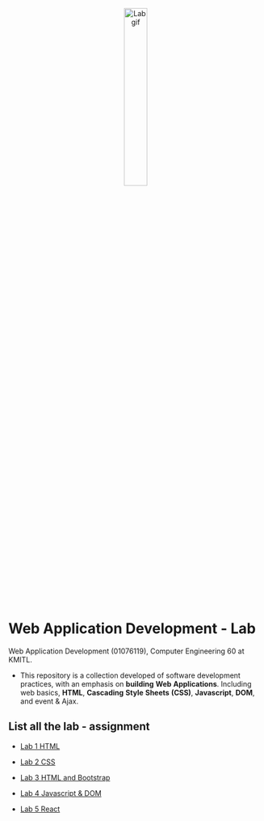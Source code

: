<p align="center">
 <img src="https://media.giphy.com/media/48rDewUqbZWpZ7j5wU/giphy.gif"  width="30%" height="30%" alt="Lab gif"/>
</p>

# Web Application Development - Lab
Web Application Development (01076119), Computer Engineering 60 at KMITL.

- This repository is a collection developed of software development practices, with an emphasis on **building** **Web** **Applications**. Including web basics, **HTML**, **Cascading** **Style** **Sheets** **(CSS)**, **Javascript**, **DOM**, and event & Ajax.

## List all the lab - assignment 
- [Lab 1 HTML](lab-1) 

- [Lab 2 CSS](lab-2) 
 
- [Lab 3 HTML and Bootstrap](lab-3)
 
- [Lab 4 Javascript & DOM](lab-4)

- [Lab 5 React](lab-5)

